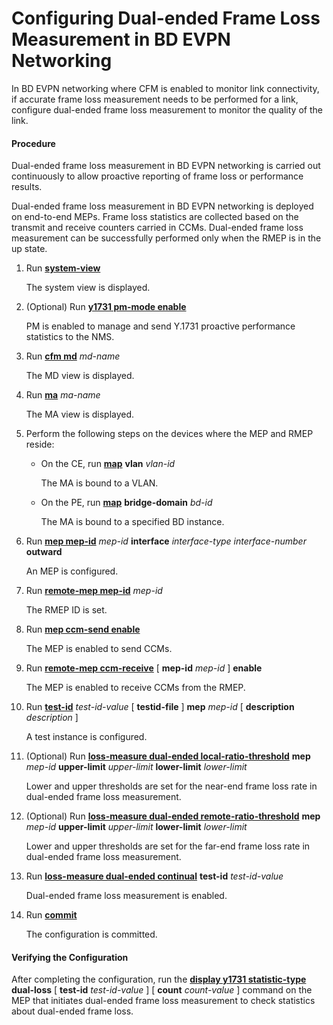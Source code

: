 Configuring Dual-ended Frame Loss Measurement in BD EVPN Networking
===================================================================

In BD EVPN networking where CFM is enabled to monitor link connectivity, if accurate frame loss measurement needs to be performed for a link, configure dual-ended frame loss measurement to monitor the quality of the link.

#### Procedure

Dual-ended frame loss measurement in BD EVPN networking is carried out continuously to allow proactive reporting of frame loss or performance results.

Dual-ended frame loss measurement in BD EVPN networking is deployed on end-to-end MEPs. Frame loss statistics are collected based on the transmit and receive counters carried in CCMs. Dual-ended frame loss measurement can be successfully performed only when the RMEP is in the up state.

1. Run [**system-view**](cmdqueryname=system-view)
   
   The system view is displayed.
2. (Optional) Run [**y1731 pm-mode enable**](cmdqueryname=y1731+pm-mode+enable)
   
   PM is enabled to manage and send Y.1731 proactive performance statistics to the NMS.
3. Run [**cfm md**](cmdqueryname=cfm+md) *md-name*
   
   The MD view is displayed.
4. Run [**ma**](cmdqueryname=ma) *ma-name*
   
   The MA view is displayed.
5. Perform the following steps on the devices where the MEP and RMEP reside:
   * On the CE, run [**map**](cmdqueryname=map) **vlan** *vlan-id*
     
     The MA is bound to a VLAN.
   * On the PE, run [**map**](cmdqueryname=map) **bridge-domain** *bd-id*
     
     The MA is bound to a specified BD instance.
6. Run [**mep mep-id**](cmdqueryname=mep+mep-id) *mep-id* **interface** *interface-type interface-number* **outward**
   
   An MEP is configured.
7. Run [**remote-mep mep-id**](cmdqueryname=remote-mep+mep-id) *mep-id*
   
   The RMEP ID is set.
8. Run [**mep ccm-send enable**](cmdqueryname=mep+ccm-send+enable)
   
   The MEP is enabled to send CCMs.
9. Run [**remote-mep ccm-receive**](cmdqueryname=remote-mep+ccm-receive) [ **mep-id** *mep-id* ] **enable**
   
   The MEP is enabled to receive CCMs from the RMEP.
10. Run [**test-id**](cmdqueryname=test-id) *test-id-value* [ **testid-file** ] **mep** *mep-id* [ **description** *description* ]
    
    A test instance is configured.
11. (Optional) Run [**loss-measure dual-ended local-ratio-threshold**](cmdqueryname=loss-measure+dual-ended+local-ratio-threshold) **mep** *mep-id* **upper-limit** *upper-limit* **lower-limit** *lower-limit*
    
    Lower and upper thresholds are set for the near-end frame loss rate in dual-ended frame loss measurement.
12. (Optional) Run [**loss-measure dual-ended remote-ratio-threshold**](cmdqueryname=loss-measure+dual-ended+remote-ratio-threshold) **mep** *mep-id* **upper-limit** *upper-limit* **lower-limit** *lower-limit*
    
    Lower and upper thresholds are set for the far-end frame loss rate in dual-ended frame loss measurement.
13. Run [**loss-measure dual-ended continual**](cmdqueryname=loss-measure+dual-ended+continual) **test-id** *test-id-value*
    
    Dual-ended frame loss measurement is enabled.
14. Run [**commit**](cmdqueryname=commit)
    
    The configuration is committed.

#### Verifying the Configuration

After completing the configuration, run the [**display y1731 statistic-type**](cmdqueryname=display+y1731+statistic-type) **dual-loss** [ **test-id** *test-id-value* ] [ **count** *count-value* ] command on the MEP that initiates dual-ended frame loss measurement to check statistics about dual-ended frame loss.